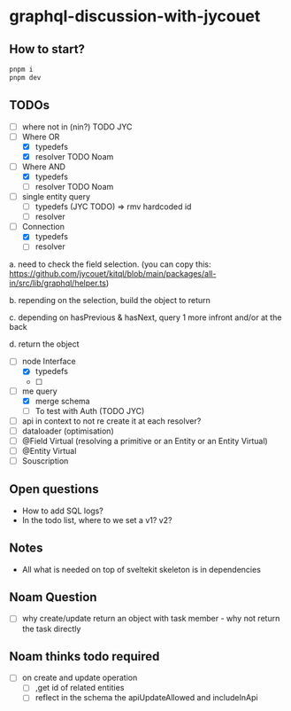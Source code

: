 # graphql-discussion-with-jycouet

## How to start?

```bash
pnpm i
pnpm dev
```

## TODOs

- [ ] where not in (nin?) TODO JYC
- [ ] Where OR
  - [x] typedefs
  - [x] resolver TODO Noam
- [ ] Where AND
  - [x] typedefs
  - [ ] resolver TODO Noam
- [ ] single entity query
  - [ ] typedefs (JYC TODO) => rmv hardcoded id
  - [ ] resolver
- [ ] Connection
  - [x] typedefs
  - [ ] resolver

a. need to check the field selection. (you can copy this:
https://github.com/jycouet/kitql/blob/main/packages/all-in/src/lib/graphql/helper.ts)

b. repending on the selection, build the object to return

c. depending on hasPrevious & hasNext, query 1 more infront and/or at the back

d. return the object

- [ ] node Interface
  - [x] typedefs
  - [ ]
- [ ] me query
  - [x] merge schema
  - [ ] To test with Auth (TODO JYC)
- [ ] api in context to not re create it at each resolver?
- [ ] dataloader (optimisation)
- [ ] @Field Virtual (resolving a primitive or an Entity or an Entity Virtual)
- [ ] @Entity Virtual
- [ ] Souscription

## Open questions

- How to add SQL logs?
- In the todo list, where to we set a v1? v2?

## Notes

- All what is needed on top of sveltekit skeleton is in dependencies

## Noam Question

- [ ] why create/update return an object with task member - why not return the task directly

## Noam thinks todo required

- [ ] on create and update operation
  - [ ] ,get id of related entities
  - [ ] reflect in the schema the apiUpdateAllowed and includeInApi

